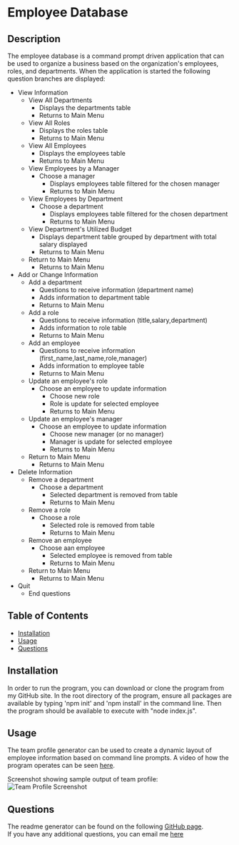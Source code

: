 # Employee Database

## Description

The employee database is a command prompt driven application that can be used to organize a business based on the organization's employees, roles, and departments.  When the application is started the following question branches are displayed:
 - View Information
    - View All Departments
        - Displays the departments table
        - Returns to Main Menu
    - View All Roles
        - Displays the roles table
        - Returns to Main Menu
    - View All Employees
        - Displays the employees table
        - Returns to Main Menu
    - View Employees by a Manager
        - Choose a manager
            - Displays employees table filtered for the chosen manager
            - Returns to Main Menu 
    - View Employees by Department
        - Choose a department
            - Displays employees table filtered for the chosen department
            - Returns to Main Menu 
    - View Department's Utilized Budget
        - Displays department table grouped by department with total salary displayed
        - Returns to Main Menu 
    - Return to Main Menu        
        - Returns to Main Menu 
 - Add or Change Information
    - Add a department
        - Questions to receive information (department name)
        - Adds information to department table
        - Returns to Main Menu
    - Add a role
        - Questions to receive information (title,salary,department)
        - Adds information to role table
        - Returns to Main Menu
    - Add an employee
        - Questions to receive information (first_name,last_name,role,manager)
        - Adds information to employee table
        - Returns to Main Menu
    - Update an employee's role 
        - Choose an employee to update information
            - Choose new role
            - Role is update for selected employee
            - Returns to Main Menu
    - Update an employee's manager  
        - Choose an employee to update information
            - Choose new manager (or no manager)
            - Manager is update for selected employee
            - Returns to Main Menu  
    - Return to Main Menu        
       - Returns to Main Menu
 - Delete Information
    - Remove a department
        - Choose a department
            - Selected department is removed from table
            - Returns to Main Menu
    - Remove a role
        - Choose a role
            - Selected role is removed from table
            - Returns to Main Menu
    - Remove an employee    
        - Choose aan employee
            - Selected employee is removed from table
            - Returns to Main Menu
    - Return to Main Menu        
      - Returns to Main Menu 
 - Quit
    - End questions


## Table of Contents

- [Installation](#installation)
- [Usage](#usage)
- [Questions](#questions)

## Installation

In order to run the program, you can download or clone the program from my GitHub site. In the root directory of the program, ensure all packages are available by typing 'npm init' and 'npm install' in the command line. Then the program should be available to execute with "node index.js".

## Usage

The team profile generator can be used to create a dynamic layout of employee information based on command line prompts. A video of how the program operates can be seen [here](https://drive.google.com/file/d/1IMwOQQogHbe365GF4Zbu3N0u9CbiVGzn/view).

Screenshot showing sample output of team profile:
![Team Profile Screenshot](/img/Screenshot.png "Team Profile Screenshot")


## Questions

The readme generator can be found on the following [GitHub page](https://github.com/kunkelkevin/team-profile).<br />If you have any additional questions, you can email me [here](mailto:kunkelkevin@yahoo.com)
